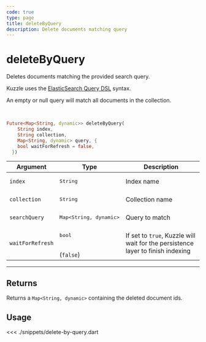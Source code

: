 ```yaml
---
code: true
type: page
title: deleteByQuery
description: Delete documents matching query
---
```


# deleteByQuery

Deletes documents matching the provided search query.

Kuzzle uses the [ElasticSearch Query DSL](https://www.elastic.co/guide/en/elasticsearch/reference/7.4/query-dsl.html) syntax.

An empty or null query will match all documents in the collection.

<br/>

```dart
Future<Map<String, dynamic>> deleteByQuery(
    String index,
    String collection,
    Map<String, dynamic> query, {
    bool waitForRefresh = false,
  })
```

| Argument           | Type                                         | Description     |
| ------------------ | -------------------------------------------- | --------------- |
| `index`            | <pre>String</pre>                            | Index name      |
| `collection`       | <pre>String</pre>                            | Collection name |
| `searchQuery`      | <pre>Map<String, dynamic></pre> | Query to match  |
| `waitForRefresh`   | <pre>bool</pre><br>(`false`)                | If set to `true`, Kuzzle will wait for the persistence layer to finish indexing|

---

## Returns

Returns a `Map<String, dynamic>` containing the deleted document ids.

## Usage

<<< ./snippets/delete-by-query.dart
